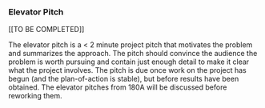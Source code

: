 ### Elevator Pitch

[[TO BE COMPLETED]]

The elevator pitch is a < 2 minute project pitch that motivates the
problem and summarizes the approach. The pitch should convince the
audience the problem is worth pursuing and contain just enough detail
to make it clear what the project involves. The pitch is due once work
on the project has begun (and the plan-of-action is stable), but
before results have been obtained. The elevator pitches from 180A will
be discussed before reworking them.
